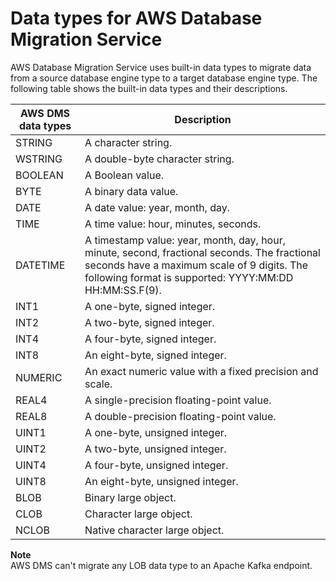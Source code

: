 # Data types for AWS Database Migration Service<a name="CHAP_Reference.DataTypes"></a>

AWS Database Migration Service uses built\-in data types to migrate data from a source database engine type to a target database engine type\. The following table shows the built\-in data types and their descriptions\.


|  AWS DMS data types  |  Description  | 
| --- | --- | 
|  STRING  |  A character string\.  | 
|  WSTRING  |  A double\-byte character string\.  | 
|  BOOLEAN  |  A Boolean value\.  | 
|  BYTE  |  A binary data value\.  | 
|  DATE  |  A date value: year, month, day\.  | 
|  TIME  |  A time value: hour, minutes, seconds\.  | 
|  DATETIME  |  A timestamp value: year, month, day, hour, minute, second, fractional seconds\. The fractional seconds have a maximum scale of 9 digits\. The following format is supported: YYYY:MM:DD HH:MM:SS\.F\(9\)\.  | 
|  INT1  |  A one\-byte, signed integer\.  | 
|  INT2  |  A two\-byte, signed integer\.  | 
|  INT4  |  A four\-byte, signed integer\.  | 
|  INT8  |  An eight\-byte, signed integer\.  | 
|  NUMERIC   |  An exact numeric value with a fixed precision and scale\.  | 
|  REAL4  |  A single\-precision floating\-point value\.  | 
|  REAL8  |  A double\-precision floating\-point value\.  | 
|  UINT1  |  A one\-byte, unsigned integer\.  | 
|  UINT2  |  A two\-byte, unsigned integer\.  | 
|  UINT4  |  A four\-byte, unsigned integer\.  | 
|  UINT8  |  An eight\-byte, unsigned integer\.  | 
|  BLOB  |   Binary large object\.  | 
|  CLOB  |  Character large object\.    | 
|  NCLOB  |  Native character large object\.    | 

**Note**  
AWS DMS can't migrate any LOB data type to an Apache Kafka endpoint\.